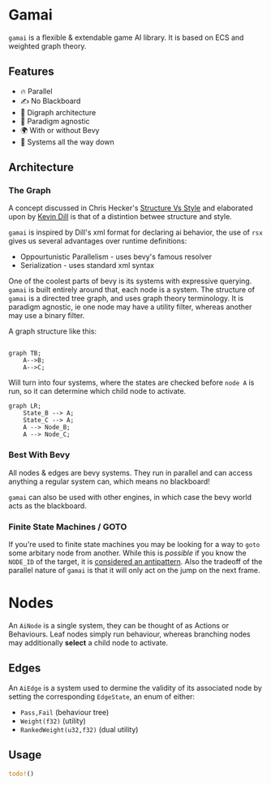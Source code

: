 # Gamai

`gamai` is a flexible & extendable game AI library. It is based on ECS and weighted graph theory.

## Features

- 🔥 Parallel
- ✍️ No Blackboard
- 🌴 Digraph architecture
- 🌈 Paradigm agnostic
- 🌍 With or without Bevy
- 🐢 Systems all the way down

## Architecture

### The Graph

A concept discussed in Chris Hecker's [Structure Vs Style](https://youtu.be/4eQp8SdzOa0) and elaborated upon by [Kevin Dill](https://www.youtube.com/watch?v=IvK0ZlNoxjw&t=1082s) is that of a distintion betwee structure and style.

`gamai` is inspired by Dill's xml format for declaring ai behavior, the use of `rsx` gives us several advantages over runtime definitions:
- Oppourtunistic Parallelism - uses bevy's famous resolver
- Serialization - uses standard xml syntax

One of the coolest parts of bevy is its systems with expressive querying. `gamai` is built entirely around that, each node is a system.
The structure of `gamai` is a directed tree graph, and uses graph theory terminology. It is paradigm agnostic, ie one node may have a utility filter, whereas another may use a binary filter.

A graph structure like this:
```mermaid

graph TB;
	A-->B;
	A-->C;

```
Will turn into four systems, where the states are checked before `node A` is run, so it can determine which child node to activate.
```mermaid
graph LR;
	State_B --> A;
	State_C --> A;
	A --> Node_B;
	A --> Node_C;
```


### Best With Bevy

All nodes & edges are bevy systems. They run in parallel and can access anything a regular system can, which means no blackboard!

`gamai` can also be used with other engines, in which case the bevy world acts as the blackboard.

### Finite State Machines / GOTO

If you're used to finite state machines you may be looking for a way to `goto` some arbitary node from another. While this is *possible* if you know the `NODE_ID` of the target, it is [considered an antipattern](https://youtu.be/gXrKGTPwfO8?list=PLFQdM4LOGDr_vYJuo8YTRcmv3FrwczdKg&t=230). Also the tradeoff of the parallel nature of `gamai` is that it will only act on the jump on the next frame.

# Nodes

An `AiNode` is a single system, they can be thought of as Actions or Behaviours. Leaf nodes simply run behaviour, whereas branching nodes may additionally **select** a child node to activate.

## Edges

An `AiEdge` is a system used to dermine the validity of its associated node by setting the corresponding `EdgeState`, an enum of either:
- `Pass,Fail` (behaviour tree)
- `Weight(f32)` (utility)
- `RankedWeight(u32,f32)` (dual utility)

## Usage

```rs
todo!()
```
